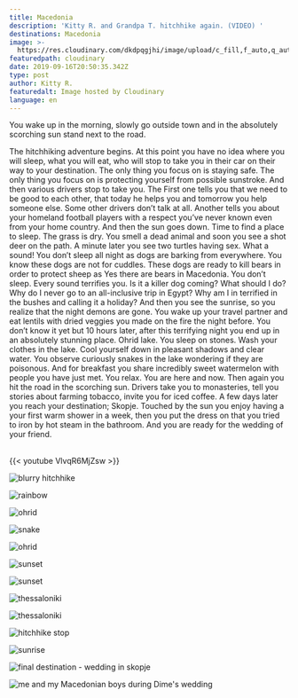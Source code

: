 ```yaml
---
title: Macedonia
description: 'Kitty R. and Grandpa T. hitchhike again. (VIDEO) '
destinations: Macedonia
image: >-
  https://res.cloudinary.com/dkdpqgjhi/image/upload/c_fill,f_auto,q_auto,w_300/v1568668922/DSCF2404_hzpwgu.jpg
featuredpath: cloudinary
date: 2019-09-16T20:50:35.342Z
type: post
author: Kitty R.
featuredalt: Image hosted by Cloudinary
language: en
---
```

You wake up in the morning, slowly go outside town and in the absolutely scorching sun stand next to the road. 

The hitchhiking adventure begins. At this point you have no idea where you will sleep, what you will eat, who will stop to take you in their car on their way to your destination. The only thing you focus on is staying safe. The only thing you focus on is protecting yourself from possible sunstroke. And then various drivers stop to take you. The First one tells you that we need to be good to each other, that today he helps you and tomorrow you help someone else. Some other drivers don’t talk at all. Another tells you about your homeland football players with a respect you’ve never known even from your home country. And then the sun goes down. Time to find a place to sleep. The grass is dry. You smell a dead animal and soon you see a shot deer on the path. A minute later you see two turtles having sex. What a sound! You don’t sleep all night as dogs are barking from everywhere. You know these dogs are not for cuddles. These dogs are ready to kill bears in order to protect sheep as Yes there are bears in Macedonia. You don’t sleep. Every sound terrifies you. Is it a killer dog coming? What should I do? Why do I never go to an all-inclusive trip in Egypt? Why am I in terrified in the bushes and calling it a holiday? And then you see the sunrise, so you realize that the night demons are gone. You wake up your travel partner and eat lentils with dried veggies you made on the fire the night before. You don’t know it yet but 10 hours later, after this terrifying night you end up in an absolutely stunning place. Ohrid lake. You sleep on stones. Wash your clothes in the lake. Cool yourself down in pleasant shadows and clear water. You observe curiously snakes in the lake wondering if they are poisonous. And for breakfast you share incredibly sweet watermelon with people you have just met. You relax. You are here and now. Then again you hit the road in the scorching sun. Drivers take you to monasteries, tell you stories about farming tobacco, invite you for iced coffee. A few days later you reach your destination; Skopje. Touched by the sun you enjoy having a your first warm shower in a week, then you put the dress on that you tried to iron by hot steam in the bathroom. And you are ready for the wedding of your friend.

<br>{{< youtube VlvqR6MjZsw >}}</br>

![](https://res.cloudinary.com/dkdpqgjhi/image/upload/c_fill,f_auto,q_auto,w_300/v1568668649/DSCF2377_ooiued.jpg "blurry hitchhike")

![](https://res.cloudinary.com/dkdpqgjhi/image/upload/c_fill,f_auto,q_auto,w_300/v1568669104/DSCF2427_bsghtl.jpg "rainbow")

![](https://res.cloudinary.com/dkdpqgjhi/image/upload/c_fill,f_auto,q_auto,w_300/v1568669184/DSCF2463_rnxle0.jpg "ohrid")

![](https://res.cloudinary.com/dkdpqgjhi/image/upload/c_fill,f_auto,q_auto,w_300/v1568669108/DSCF2445_mqwpzd.jpg "snake")

![](https://res.cloudinary.com/dkdpqgjhi/image/upload/c_fill,f_auto,q_auto,w_300/v1568669228/DSCF2451_imhfyq.jpg "ohrid")

![sunset](https://res.cloudinary.com/dkdpqgjhi/image/upload/c_fill,f_auto,q_auto,w_300/v1568668694/DSCF2340_eaggkw.jpg "sunset")

![](https://res.cloudinary.com/dkdpqgjhi/image/upload/c_fill,f_auto,q_auto,w_300/v1568668998/DSCF2433_jtbll4.jpg "sunset")

![](https://res.cloudinary.com/dkdpqgjhi/image/upload/c_fill,f_auto,q_auto,w_300/v1568668629/DSCF2344_wzu6cy.jpg "thessaloniki")

![](https://res.cloudinary.com/dkdpqgjhi/image/upload/c_fill,f_auto,q_auto,w_300/v1568668676/DSCF2349_ihcnja.jpg "thessaloniki")

![](https://res.cloudinary.com/dkdpqgjhi/image/upload/c_fill,f_auto,q_auto,w_300/v1568669003/DSCF2407_hftvp1.jpg "hitchhike stop")

![](https://res.cloudinary.com/dkdpqgjhi/image/upload/c_fill,f_auto,q_auto,w_300/v1568668848/DSCF2389_dehdcf.jpg "sunrise")

![](https://res.cloudinary.com/dkdpqgjhi/image/upload/c_fill,f_auto,q_auto,w_300/v1568669393/DSCF2511_thwa90.jpg "final destination - wedding in skopje")

![](https://res.cloudinary.com/dkdpqgjhi/image/upload/c_fill,f_auto,q_auto,w_300/v1568669412/DSCF2588_a76joy.jpg "me and my Macedonian boys during Dime's wedding")

